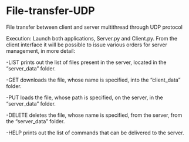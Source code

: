 # File-transfer-UDP
File transfer between client and server multithread through UDP protocol

Execution:
Launch both applications, Server.py and Client.py. From the client interface it will be possible to issue various orders for server management, in more detail:

  -LIST prints out the list of files present in the server, located in the “server_data” folder.

  -GET <filename> downloads the file, whose name is specified, into the “client_data” folder.

  -PUT <path> loads the file, whose path is specified, on the server, in the “server_data” folder.

  -DELETE <filename> deletes the file, whose name is specified, from the server, from the “server_data” folder.

  -HELP prints out the list of commands that can be delivered to the server.
